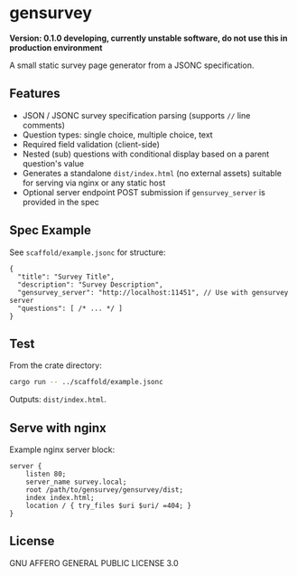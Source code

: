 # gensurvey

**Version: 0.1.0 developing, currently unstable software, do not use this in production environment**

A small static survey page generator from a JSONC specification.

## Features

- JSON / JSONC survey specification parsing (supports `//` line comments)
- Question types: single choice, multiple choice, text
- Required field validation (client-side)
- Nested (sub) questions with conditional display based on a parent question's value
- Generates a standalone `dist/index.html` (no external assets) suitable for serving via nginx or any static host
- Optional server endpoint POST submission if `gensurvey_server` is provided in the spec

## Spec Example
See `scaffold/example.jsonc` for structure:

```jsonc
{
  "title": "Survey Title",
  "description": "Survey Description",
  "gensurvey_server": "http://localhost:11451", // Use with gensurvey server
  "questions": [ /* ... */ ]
}
```

## Test

From the crate directory:

```bash
cargo run -- ../scaffold/example.jsonc
```

Outputs: `dist/index.html`.

## Serve with nginx

Example nginx server block:

```
server {
    listen 80;
    server_name survey.local;
    root /path/to/gensurvey/gensurvey/dist;
    index index.html;
    location / { try_files $uri $uri/ =404; }
}
```

## License
GNU AFFERO GENERAL PUBLIC LICENSE 3.0
